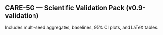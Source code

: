 ﻿## CARE-5G — Scientific Validation Pack (v0.9-validation)

Includes multi-seed aggregates, baselines, 95% CI plots, and LaTeX tables.
